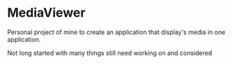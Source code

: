 # MediaViewer

Personal project of mine to create an application that display's media in one application.

Not long started with many things still need working on and considered
